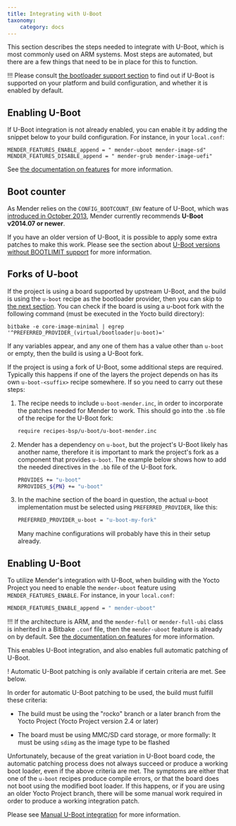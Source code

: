 ```yaml
---
title: Integrating with U-Boot
taxonomy:
    category: docs
---
```


This section describes the steps needed to integrate with U-Boot, which is most commonly used on ARM systems. Most steps are automated, but there are a few things that need to be in place for this to function.

!!! Please consult [the bootloader support section](../system-requirements/bootloader-support) to find out if U-Boot is supported on your platform and build configuration, and whether it is enabled by default.


## Enabling U-Boot

If U-Boot integration is not already enabled, you can enable it by adding the snippet below to your build configuration. For instance, in your `local.conf`:

```
MENDER_FEATURES_ENABLE_append = " mender-uboot mender-image-sd"
MENDER_FEATURES_DISABLE_append = " mender-grub mender-image-uefi"
```

See [the documentation on features](../../artifacts/image-configuration/features) for more information.


## Boot counter

As Mender relies on the `CONFIG_BOOTCOUNT_ENV` feature of U-Boot, which was [introduced in October 2013](http://lists.denx.de/pipermail/u-boot/2013-October/165484.html?target=_blank), Mender currently recommends **U-Boot v2014.07 or newer**.

If you have an older version of U-Boot, it is possible to apply some extra patches to make this work. Please see the section about [U-Boot versions without BOOTLIMIT support](../integrating-with-u-boot/manual-u-boot-integration/u-boot-versions-without-bootlimit-support) for more information.

## Forks of U-boot

If the project is using a board supported by upstream U-Boot, and the build is
using the `u-boot` recipe as the bootloader provider, then you can skip to [the
next section](#enabling-u-boot). You can check if the board is using a u-boot
fork with the following command (must be executed in the Yocto build directory):

```
bitbake -e core-image-minimal | egrep '^PREFERRED_PROVIDER_(virtual/bootloader|u-boot)='
```

If any variables appear, and any one of them has a value other than `u-boot` or
empty, then the build is using a U-Boot fork.

If the project is using a fork of U-Boot, some additional steps are
required. Typically this happens if one of the layers the project depends on has
its own `u-boot-<suffix>` recipe somewhere. If so you need to carry out these
steps:

1. The recipe needs to include `u-boot-mender.inc`, in order to incorporate the
   patches needed for Mender to work. This should go into the `.bb` file of the
   recipe for the U-Boot fork:

   ```bash
   require recipes-bsp/u-boot/u-boot-mender.inc
   ```

2. Mender has a dependency on `u-boot`, but the project's U-Boot likely has
   another name, therefore it is important to mark the project's fork as a
   component that provides `u-boot`. The example below shows how to add the
   needed directives in the `.bb` file of the U-Boot fork.

   ```bash
   PROVIDES += "u-boot"
   RPROVIDES_${PN} += "u-boot"
   ```

3. In the machine section of the board in question, the actual u-boot
   implementation must be selected using `PREFERRED_PROVIDER`, like this:

   ```bash
   PREFERRED_PROVIDER_u-boot = "u-boot-my-fork"
   ```

   Many machine configurations will probably have this in their setup already.

## Enabling U-Boot

To utilize Mender's integration with U-Boot, when building with the Yocto
Project you need to enable the `mender-uboot` feature using
`MENDER_FEATURES_ENABLE`. For instance, in your `local.conf`:

```bash
MENDER_FEATURES_ENABLE_append = " mender-uboot"
```

!!! If the architecture is ARM, and the `mender-full` or `mender-full-ubi` class is inherited in a Bitbake `.conf` file, then the `mender-uboot` feature is already on by default. See [the documentation on features](../../artifacts/image-configuration/features) for more information.

This enables U-Boot integration, and also enables full automatic patching of
U-Boot.

! Automatic U-Boot patching is only available if certain criteria are met. See below.

In order for automatic U-Boot patching to be used, the build must fulfill these
criteria:

<!--AUTOVERSION: "\"%\" branch or a later branch"/ignore-->
* The build must be using the "rocko" branch or a later branch from the Yocto
  Project (Yocto Project version 2.4 or later)

* The board must be using MMC/SD card storage, or more formally: It must be
  using `sdimg` as the image type to be flashed

Unfortunately, because of the great variation in U-Boot board code, the
automatic patching process does not always succeed or produce a working boot
loader, even if the above criteria are met. The symptoms are either that one of
the `u-boot` recipes produce compile errors, or that the board does not boot
using the modified boot loader. If this happens, or if you are using an older
Yocto Project branch, there will be some manual work required in order to
produce a working integration patch.

Please see [Manual U-Boot integration](manual-u-boot-integration) for more
information.
